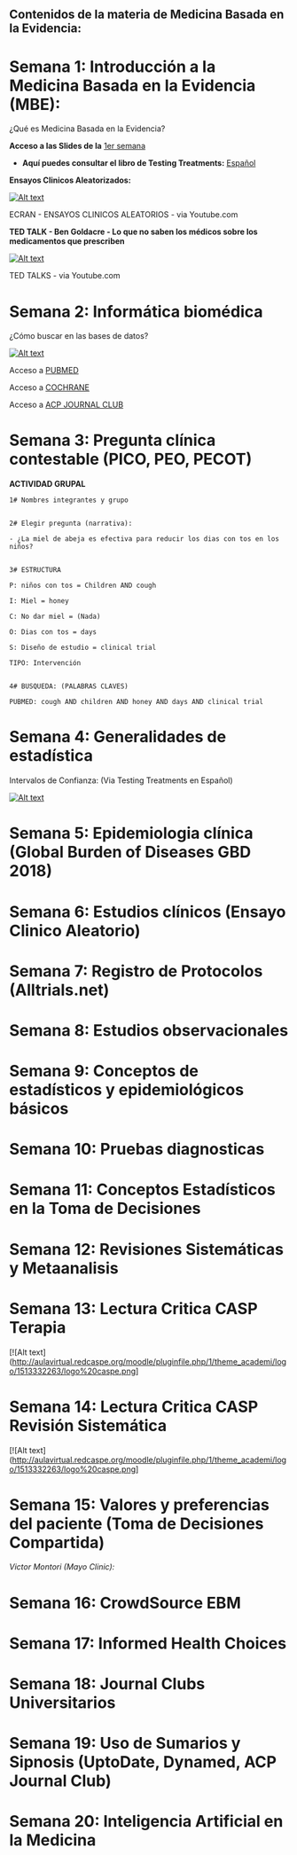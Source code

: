 ## Contenidos de la materia de Medicina Basada en la Evidencia:

# Semana 1: Introducción a la Medicina Basada en la Evidencia (MBE):

¿Qué es Medicina Basada en la Evidencia?


**Acceso a las Slides de la** [1er semana](https://ebdm.github.io/Sesion1_MBE.pdf)

 + **Aquí puedes consultar el libro de Testing Treatments:** [Español](https://es.testingtreatments.org)

**Ensayos Clinicos Aleatorizados:**

[![Alt text](https://img.youtube.com/vi/PrQDYNk4CU0/0.jpg)](https://www.youtube.com/watch?v=PrQDYNk4CU0)

ECRAN - ENSAYOS CLINICOS ALEATORIOS - via Youtube.com

**TED TALK - Ben Goldacre - Lo que no saben los médicos sobre los medicamentos que prescriben**

[![Alt text](https://img.youtube.com/vi/RKmxL8VYy0M/0.jpg)](https://www.youtube.com/watch?v=RKmxL8VYy0M)

TED TALKS - via Youtube.com

# Semana 2: Informática biomédica

¿Cómo buscar en las bases de datos?

[![Alt text](https://img.youtube.com/vi/dncRQ1cobdc/0.jpg)](https://www.youtube.com/watch?v=dncRQ1cobdc)

Acceso a [PUBMED](https://www.ncbi.nlm.nih.gov/pubmed)

Acceso a [COCHRANE](https://www.cochranelibrary.com/)

Acceso a [ACP JOURNAL CLUB](http://www.acpjc.org/)

# Semana 3: Pregunta clínica contestable (PICO, PEO, PECOT)

**ACTIVIDAD GRUPAL**

```
1# Nombres integrantes y grupo


2# Elegir pregunta (narrativa):

- ¿La miel de abeja es efectiva para reducir los dias con tos en los niños?


3# ESTRUCTURA

P: niños con tos = Children AND cough

I: Miel = honey

C: No dar miel = (Nada)

O: Dias con tos = days

S: Diseño de estudio = clinical trial

TIPO: Intervención


4# BUSQUEDA: (PALABRAS CLAVES)

PUBMED: cough AND children AND honey AND days AND clinical trial

```



# Semana 4: Generalidades de estadística

Intervalos de Confianza: (Via Testing Treatments en Español)

[![Alt text](http://es.testingtreatments.org/wp-content/uploads/2013/06/Screen-Shot-2013-06-05-at-8.14.51-AM-150x150.png)](https://vimeo.com/67625252)





# Semana 5: Epidemiologia clínica (Global Burden of Diseases GBD 2018)

# Semana 6: Estudios clínicos (Ensayo Clinico Aleatorio)

# Semana 7: Registro de Protocolos (Alltrials.net)

# Semana 8: Estudios observacionales

# Semana 9: Conceptos de estadísticos y epidemiológicos básicos

# Semana 10: Pruebas diagnosticas

# Semana 11: Conceptos Estadísticos en la Toma de Decisiones

# Semana 12: Revisiones Sistemáticas y Metaanalisis

# Semana 13: Lectura Critica CASP Terapia

[![Alt text](http://aulavirtual.redcaspe.org/moodle/pluginfile.php/1/theme_academi/logo/1513332263/logo%20caspe.png]


# Semana 14: Lectura Critica CASP Revisión Sistemática

[![Alt text](http://aulavirtual.redcaspe.org/moodle/pluginfile.php/1/theme_academi/logo/1513332263/logo%20caspe.png]



# Semana 15: Valores y preferencias del paciente (Toma de Decisiones Compartida)

*Victor Montori (Mayo Clinic):*



# Semana 16: CrowdSource EBM


# Semana 17: Informed Health Choices


# Semana 18: Journal Clubs Universitarios


# Semana 19: Uso de Sumarios y Sipnosis (UptoDate, Dynamed, ACP Journal Club)


# Semana 20: Inteligencia Artificial en la Medicina




